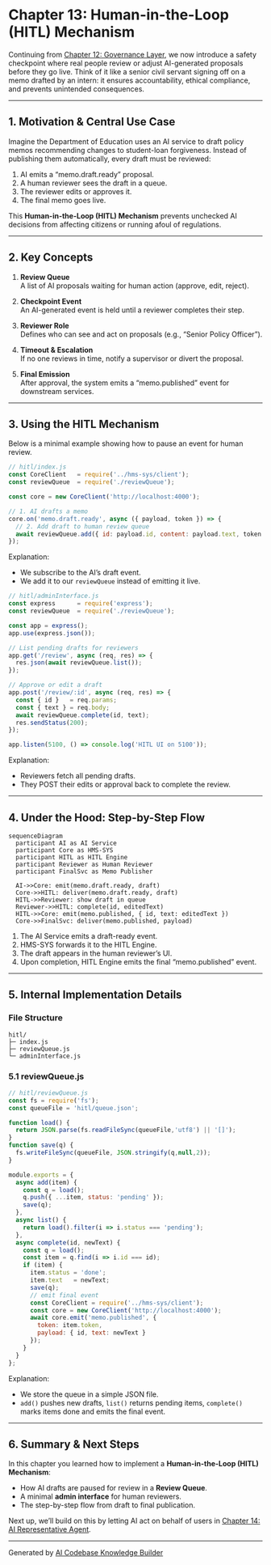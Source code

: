 # Chapter 13: Human-in-the-Loop (HITL) Mechanism

Continuing from [Chapter 12: Governance Layer](12_governance_layer_.md), we now introduce a safety checkpoint where real people review or adjust AI-generated proposals before they go live. Think of it like a senior civil servant signing off on a memo drafted by an intern: it ensures accountability, ethical compliance, and prevents unintended consequences.

---

## 1. Motivation & Central Use Case

Imagine the Department of Education uses an AI service to draft policy memos recommending changes to student-loan forgiveness. Instead of publishing them automatically, every draft must be reviewed:

1. AI emits a “memo.draft.ready” proposal.
2. A human reviewer sees the draft in a queue.
3. The reviewer edits or approves it.
4. The final memo goes live.

This **Human-in-the-Loop (HITL) Mechanism** prevents unchecked AI decisions from affecting citizens or running afoul of regulations.

---

## 2. Key Concepts

1. **Review Queue**  
   A list of AI proposals waiting for human action (approve, edit, reject).

2. **Checkpoint Event**  
   An AI-generated event is held until a reviewer completes their step.

3. **Reviewer Role**  
   Defines who can see and act on proposals (e.g., “Senior Policy Officer”).

4. **Timeout & Escalation**  
   If no one reviews in time, notify a supervisor or divert the proposal.

5. **Final Emission**  
   After approval, the system emits a “memo.published” event for downstream services.

---

## 3. Using the HITL Mechanism

Below is a minimal example showing how to pause an event for human review.

```js
// hitl/index.js
const CoreClient   = require('../hms-sys/client');
const reviewQueue  = require('./reviewQueue');

const core = new CoreClient('http://localhost:4000');

// 1. AI drafts a memo
core.on('memo.draft.ready', async ({ payload, token }) => {
  // 2. Add draft to human review queue
  await reviewQueue.add({ id: payload.id, content: payload.text, token });
});
```

Explanation:  
- We subscribe to the AI’s draft event.  
- We add it to our `reviewQueue` instead of emitting it live.

```js
// hitl/adminInterface.js
const express      = require('express');
const reviewQueue  = require('./reviewQueue');

const app = express();
app.use(express.json());

// List pending drafts for reviewers
app.get('/review', async (req, res) => {
  res.json(await reviewQueue.list());
});

// Approve or edit a draft
app.post('/review/:id', async (req, res) => {
  const { id }   = req.params;
  const { text } = req.body;
  await reviewQueue.complete(id, text);
  res.sendStatus(200);
});

app.listen(5100, () => console.log('HITL UI on 5100'));
```

Explanation:  
- Reviewers fetch all pending drafts.  
- They POST their edits or approval back to complete the review.

---

## 4. Under the Hood: Step-by-Step Flow

```mermaid
sequenceDiagram
  participant AI as AI Service
  participant Core as HMS-SYS
  participant HITL as HITL Engine
  participant Reviewer as Human Reviewer
  participant FinalSvc as Memo Publisher

  AI->>Core: emit(memo.draft.ready, draft)
  Core->>HITL: deliver(memo.draft.ready, draft)
  HITL->>Reviewer: show draft in queue
  Reviewer->>HITL: complete(id, editedText)
  HITL->>Core: emit(memo.published, { id, text: editedText })
  Core->>FinalSvc: deliver(memo.published, payload)
```

1. The AI Service emits a draft-ready event.  
2. HMS-SYS forwards it to the HITL Engine.  
3. The draft appears in the human reviewer’s UI.  
4. Upon completion, HITL Engine emits the final “memo.published” event.

---

## 5. Internal Implementation Details

### File Structure

```
hitl/
├─ index.js
├─ reviewQueue.js
└─ adminInterface.js
```

### 5.1 reviewQueue.js

```js
// hitl/reviewQueue.js
const fs = require('fs');
const queueFile = 'hitl/queue.json';

function load() {
  return JSON.parse(fs.readFileSync(queueFile,'utf8') || '[]');
}
function save(q) {
  fs.writeFileSync(queueFile, JSON.stringify(q,null,2));
}

module.exports = {
  async add(item) {
    const q = load();
    q.push({ ...item, status: 'pending' });
    save(q);
  },
  async list() {
    return load().filter(i => i.status === 'pending');
  },
  async complete(id, newText) {
    const q = load();
    const item = q.find(i => i.id === id);
    if (item) {
      item.status = 'done';
      item.text   = newText;
      save(q);
      // emit final event
      const CoreClient = require('../hms-sys/client');
      const core = new CoreClient('http://localhost:4000');
      await core.emit('memo.published', {
        token: item.token,
        payload: { id, text: newText }
      });
    }
  }
};
```

Explanation:  
- We store the queue in a simple JSON file.  
- `add()` pushes new drafts, `list()` returns pending items, `complete()` marks items done and emits the final event.

---

## 6. Summary & Next Steps

In this chapter you learned how to implement a **Human-in-the-Loop (HITL) Mechanism**:

- How AI drafts are paused for review in a **Review Queue**.  
- A minimal **admin interface** for human reviewers.  
- The step-by-step flow from draft to final publication.  

Next up, we’ll build on this by letting AI act on behalf of users in [Chapter 14: AI Representative Agent](14_ai_representative_agent_.md).

---

Generated by [AI Codebase Knowledge Builder](https://github.com/The-Pocket/Tutorial-Codebase-Knowledge)